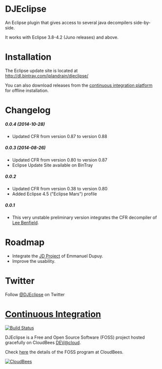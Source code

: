 DJEclipse 
=========

An Eclipse plugin that gives access to several java decompilers side-by-side.

It works with Eclipse 3.8-4.2 (Juno releases) and above.

Installation
============

The Eclipse update site is located at http://dl.bintray.com/jplandrain/djeclipse/

You can also download releases from the [continuous integration platform](http://djeclipse.ci.cloudbees.com/job/DJEclipse/) for offline installation.

Changelog
=========

##### 0.0.4 (2014-10-28)
* Updated CFR from version 0.87 to version 0.88 

##### 0.0.3 (2014-08-26)

* Updated CFR from version 0.80 to version 0.87
* Eclipse Update Site available on BinTray

##### 0.0.2

* Updated CFR from version 0.38 to version 0.80
* Added Eclipse 4.5 ("Eclipse Mars") profile

##### 0.0.1

* This very unstable preliminary version integrates the CFR decompiler of [Lee Benfield](http://www.benf.org).

Roadmap
======= 

- Integrate the [JD Project](http://jd.benow.ca/) of Emmanuel Dupuy.
- Improve the usability.

Twitter
=======

Follow <a href="https://twitter.com/DJEclipsePlugin" class="twitter-follow-button" data-show-count="false" data-size="large" data-show-screen-name="false">@DJEclipse</a> on Twitter

[Continuous Integration](http://djeclipse.ci.cloudbees.com "DJEclipse on CloudBees")
======================

[![Build Status](https://djeclipse.ci.cloudbees.com/buildStatus/icon?job=DJEclipse)](http://djeclipse.ci.cloudbees.com/job/DJEclipse/)

DJEclipse is a Free and Open Source Software (FOSS) project hosted gracefully on CloudBees [DEV@cloud](http://www.cloudbees.com/dev.cb "DEV@cloud").

Check [here](http://www.cloudbees.com/resources/foss "the FOSS program at CloudBees") the details of the FOSS program at CloudBees.

[![CloudBees](http://web-static-cloudfront.s3.amazonaws.com/images/badges/BuiltOnDEV.png)](http://www.cloudbees.com)
